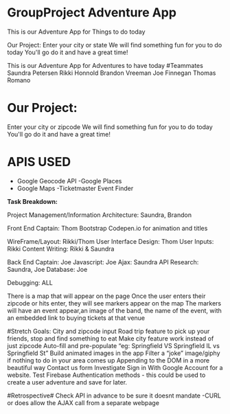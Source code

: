 
# GroupProject Adventure App
This is our Adventure App for Things to do today

Our Project:
Enter your city or state
We will find something fun for you to do today
You'll go do it and have a great time!


This is our Adventure App for Adventures to have today
#Teammates Saundra Petersen Rikki Honnold Brandon Vreeman Joe Finnegan Thomas Romano

# Our Project:
Enter your city or zipcode
We will find something fun for you to do today
You'll go do it and have a great time!

# APIS USED
- Google Geocode API
-Google Places
- Google Maps
-Ticketmaster Event Finder 

**Task Breakdown:**

Project Management/Information Architecture: Saundra, Brandon

Front End Captain: Thom
Bootstrap
Codepen.io for animation and titles


WireFrame/Layout: Rikki/Thom
User Interface Design: Thom
User Inputs: Rikki 
Content Writing: Rikki & Saundra

Back End Captain: Joe
Javascript: Joe
Ajax: Saundra 
API Research: Saundra, Joe
Database: Joe

Debugging: ALL 

There is a map that will appear on the page
Once the user enters their zipcode or hits enter,  they will see markers appear on the map
The markers will have an event appear,an image of the band, the name of the event, with an embedded link to buying tickets at that venue



#Stretch Goals: 
City and zipcode input
Road trip feature to pick up your friends, stop and find something to eat
Make city feature work instead of just zipcode
Auto-fill and pre-populate “eg: Springfield VS Springfield IL vs Springfield St”
Build animated images in the app
Filter a “joke” image/giphy if nothing to do in your area comes up
Appending to the DOM in a more beautiful way
Contact us form 
Investigate Sign in With Google Account for a website.
Test Firebase Authentication methods - this could be used to create a user adventure and save for later.

#Retrospective#
Check API in advance to be sure it doesnt mandate -CURL or does allow the AJAX call from a separate webpage




